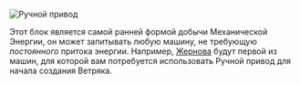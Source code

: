 ![Ручной привод](block:betterwithmods:hand_crank)

Этот блок является самой ранней формой добычи Механической Энергии, он может запитывать любую машину, не требующую _постоянного_ притока энергии.
Например, [Жернова](millstone.md) будут первой из машин, для которой вам потребуется использовать Ручной привод для начала создания Ветряка.
